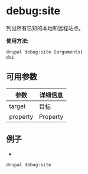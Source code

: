# debug:site
列出所有已知的本地和远程站点。

**使用方法:**
```
drupal debug:site [arguments]
dsi
```

## 可用参数
参数 | 详细信息
---------|-------------
target | 目标
property | Property

## 例子
* 
```
drupal debug:site
```
